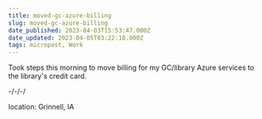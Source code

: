 ```yaml
---
title: moved-gc-azure-billing
slug: moved-gc-azure-billing
date_published: 2023-04-03T15:53:47.000Z
date_updated: 2023-04-05T03:22:18.000Z
tags: micropost, Work
---
```


Took steps this morning to move billing for my GC/library Azure services to the library's credit card.

-/-/-/

location: Grinnell, IA
